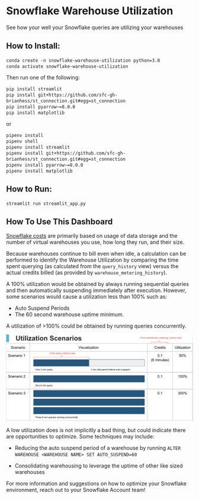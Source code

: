 # Snowflake Warehouse Utilization
See how your well your Snowflake queries are utilizing your warehouses

## How to Install:
```
conda create -n snowflake-warehouse-utilization python=3.8
conda activate snowflake-warehouse-utilization
```

Then run one of the following:
```
pip install streamlit
pip install git+https://github.com/sfc-gh-brianhess/st_connection.git#egg=st_connection
pip install pyarrow~=8.0.0
pip install matplotlib
```

or

```
pipenv install
pipenv shell
pipenv install streamlit
pipenv install git+https://github.com/sfc-gh-brianhess/st_connection.git#egg=st_connection
pipenv install pyarrow~=8.0.0
pipenv install matplotlib
```

## How to Run:
```
streamlit run streamlit_app.py
```

## How To Use This Dashboard
[Snowflake costs](https://docs.snowflake.com/en/user-guide/admin-usage-billing.html) are primarily based on usage of data storage and the number of virtual warehouses you use, how long they run, and their size. 
            
Because warehouses continue to bill even when idle, a calculation can be performed to identify the Warehouse Utilization by comparing the time spent querying (as calculated from the `query_history` view) versus the actual credits billed (as provided by `warehouse_metering_history`).

A 100% utilization would be obtained by always running sequential queries and then automatically suspending immediately after execution. However, some scenarios would cause a utilization less than 100% such as:
* Auto Suspend Periods
* The 60 second warehouse uptime minimum.

A utilization of >100% could be obtained by running queries concurrently. 

![Utilization Scenarios](Utilization_Scenarios.png)

A low utilization does is not implicitly a bad thing, but could indicate there are opportunities to optimize. Some techniques may include:

* Reducing the auto suspend period of a warehouse by running `ALTER WAREHOUSE <WAREHOUSE NAME> SET AUTO_SUSPEND=60`

* Consolidating warehousing to leverage the uptime of other like sized warehouses

For more information and suggestions on how to optimize your Snowflake environment, reach out to your Snowflake Account team!